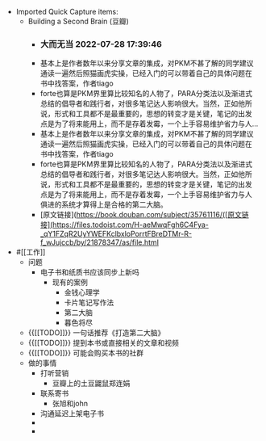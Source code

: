 - Imported Quick Capture items:
    - Building a Second Brain (豆瓣)
        - ### 大而无当 2022-07-28 17:39:46
        - 基本上是作者数年以来分享文章的集成，对PKM不甚了解的同学建议通读一遍然后照猫画虎实操，已经入门的可以带着自己的具体问题在书中找答案，作者tiago
        - forte也算是PKM界里算比较知名的人物了，PARA分类法以及渐进式总结的倡导者和践行者，对很多笔记达人影响很大。当然，正如他所说，形式和工具都不是最重要的，思想的转变才是关键，笔记的出发点是为了将来能用上，而不是存着发霉，一个上手容易维护省力与人...
        - 基本上是作者数年以来分享文章的集成，对PKM不甚了解的同学建议通读一遍然后照猫画虎实操，已经入门的可以带着自己的具体问题在书中找答案，作者tiago
        - forte也算是PKM界里算比较知名的人物了，PARA分类法以及渐进式总结的倡导者和践行者，对很多笔记达人影响很大。当然，正如他所说，形式和工具都不是最重要的，思想的转变才是关键，笔记的出发点是为了将来能用上，而不是存着发霉，一个上手容易维护省力与人俱进的系统才算得上是合格的第二大脑。
        - [原文链接](https://book.douban.com/subject/35761116/([原文链接](https://files.todoist.com/H-aeMwqFgh6C4Fya-_qY1FZqR2UyYWEFKclbxloPorrtFBreDTMr-R-f_wJujccb/by/21878347/as/file.html
- #[[工作]]
    - 问题
        - 电子书和纸质书应该同步上新吗
            - 现有的案例
                - 金钱心理学
                - 卡片笔记写作法
                - 第二大脑
                - 暮色将尽
    - {{[[TODO]]}} 一句话推荐《打造第二大脑》
    - {{[[TODO]]}} 提到本书或直接相关的文章和视频
    - {{[[TODO]]}} 可能会购买本书的社群
    - 做的事情
        - 打听营销
            - 豆瓣上的土豆鼹鼠郑连娟
        - 联系寄书
            - 张旭和john
        - 沟通延迟上架电子书
        - 
        - 

